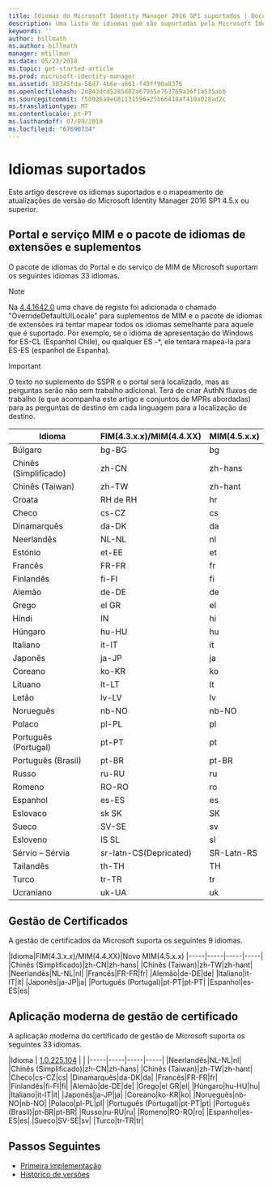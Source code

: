 ```yaml
---
title: Idiomas do Microsoft Identity Manager 2016 SP1 suportados | Documentos da Microsoft
description: Uma lista de idiomas que são suportadas pelo Microsoft Identity Manager 2016 SP1.
keywords: ''
author: billmath
ms.author: billmath
manager: mtillman
ms.date: 05/23/2018
ms.topic: get-started-article
ms.prod: microsoft-identity-manager
ms.assetid: 50345fda-56d7-4b6e-a861-f49ff90a8376
ms.openlocfilehash: 2d843dcd5285d02a67955e763769a16f1a535abb
ms.sourcegitcommit: f58926a9e681131596a25b66418af410a028ad2c
ms.translationtype: MT
ms.contentlocale: pt-PT
ms.lasthandoff: 07/09/2019
ms.locfileid: "67690734"
---
```

# <a name="supported-languages"></a>Idiomas suportados

Este artigo descreve os idiomas suportados e o mapeamento de atualizações de versão do Microsoft Identity Manager 2016 SP1 4.5.x ou superior.

## <a name="mim-service-and-portal-and-add-ins-and-extensions-language-pack"></a>Portal e serviço MIM e o pacote de idiomas de extensões e suplementos 

O pacote de idiomas do Portal e do serviço de MIM de Microsoft suportam os seguintes idiomas 33 idiomas.  

> [!NOTE]
> Na [4.4.1642.0](https://support.microsoft.com/en-us/help/4021562/hotfix-rollup-package-build-4-4-1642-0-is-available-for-microsoft) uma chave de registo foi adicionada o chamado "OverrideDefaultUILocale" para suplementos de MIM e o pacote de idiomas de extensões irá tentar mapear todos os idiomas semelhante para aquele que é suportado. Por exemplo, se o idioma de apresentação do Windows for ES-CL (Espanhol Chile), ou qualquer ES -\*, ele tentará mapeá-la para ES-ES (espanhol de Espanha).

> [!IMPORTANT]
> O texto no suplemento do SSPR e o portal será localizado, mas as perguntas serão não sem trabalho adicional. Terá de criar AuthN fluxos de trabalho (e que acompanha este artigo e conjuntos de MPRs abordadas) para as perguntas de destino em cada linguagem para a localização de destino.

|       Idioma        | FIM(4.3.x.x)/MIM(4.4.XX) | MIM(4.5.x.x) |
|-----------------------|--------------------------|--------------|
|       Búlgaro       |          bg-BG           |      bg      |
| Chinês (Simplificado)  |          zh-CN           |   zh-hans    |
|   Chinês (Taiwan)    |          zh-TW           |   zh-hant    |
|       Croata        |          RH de RH           |      hr      |
|         Checo         |          cs-CZ           |      cs      |
|        Dinamarquês         |          da-DK           |      da      |
|         Neerlandês         |          NL-NL           |      nl      |
|       Estónio        |          et-EE           |      et      |
|        Francês         |          FR-FR           |      fr      |
|        Finlandês        |          fi-FI           |      fi      |
|        Alemão         |          de-DE           |      de      |
|         Grego         |          el GR           |      el      |
|         Hindi         |          IN           |      hi      |
|       Húngaro       |          hu-HU           |      hu      |
|        Italiano        |          it-IT           |      it      |
|       Japonês        |          ja-JP           |      ja      |
|        Coreano         |          ko-KR           |      ko      |
|      Lituano       |          lt-LT           |      lt      |
|        Letão        |          lv-LV           |      lv      |
|       Norueguês       |          nb-NO           |    nb-NO     |
|        Polaco         |          pl-PL           |      pl      |
| Português (Portugal) |          pt-PT           |      pt      |
|  Português (Brasil)  |          pt-BR           |    pt-BR     |
|        Russo        |          ru-RU           |      ru      |
|       Romeno        |          RO-RO           |      ro      |
|        Espanhol        |          es-ES           |      es      |
|        Eslovaco         |          sk SK           |      SK      |
|        Sueco        |          SV-SE           |      sv      |
|       Esloveno       |          IS SL           |      sl      |
|   Sérvio – Sérvia    |  sr-latn-CS(Depricated)  |  SR-Latn-RS  |
|         Tailandês          |          th-TH           |      TH      |
|        Turco        |          tr-TR           |      tr      |
|       Ucraniano       |          uk-UA           |      uk      |

## <a name="certificate-management"></a>Gestão de Certificados 
A gestão de certificados da Microsoft suporta os seguintes 9 idiomas. 

|Idioma|FIM(4.3.x.x)/MIM(4.4.XX)|Novo MIM(4.5.x.x)
|-----|-----|-----|-----|
|Chinês (Simplificado)|zh-CN|zh-hans|
|Chinês (Taiwan)|zh-TW|zh-hant|
|Neerlandês|NL-NL|nl|
|Francês|FR-FR|fr|
|Alemão|de-DE|de|
|Italiano|it-IT|it|
|Japonês|ja-JP|ja|
|Português (Portugal)|pt-PT|pt-PT|
|Espanhol|es-ES|es|

## <a name="certificate-management-modern-application"></a>Aplicação moderna de gestão de certificado  
A aplicação moderna do certificado de gestão de Microsoft suporta os seguintes 33 idiomas. 

|Idioma | [1.0.225.104](https://www.microsoft.com/en-us/download/details.aspx?id=54954) | |
|-----|-----|-----|-----|
|Neerlandês|NL-NL|nl|
|Chinês (Simplificado)|zh-CN|zh-hans|
|Chinês (Taiwan)|zh-TW|zh-hant|
|Checo|cs-CZ|cs|
|Dinamarquês|da-DK|da|
|Francês|FR-FR|fr|
|Finlandês|fi-FI|fi|
|Alemão|de-DE|de|
|Grego|el GR|el|
|Húngaro|hu-HU|hu|
|Italiano|it-IT|it|
|Japonês|ja-JP|ja|
|Coreano|ko-KR|ko|
|Norueguês|nb-NO|nb-NO|
|Polaco|pl-PL|pl|
|Português (Portugal)|pt-PT|pt|
|Português (Brasil)|pt-BR|pt-BR|
|Russo|ru-RU|ru|
|Romeno|RO-RO|ro|
|Espanhol|es-ES|es|
|Sueco|SV-SE|sv|
|Turco|tr-TR|tr|

## <a name="next-steps"></a>Passos Seguintes

- [Primeira implementação](microsoft-identity-manager-deploy.md)
- [Histórico de versões](reference/version-history.md)
